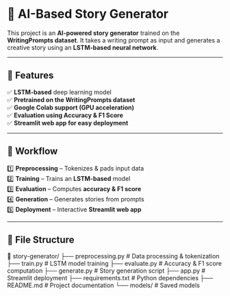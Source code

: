 # 📖 AI-Based Story Generator  

This project is an **AI-powered story generator** trained on the **WritingPrompts dataset**. It takes a writing prompt as input and generates a creative story using an **LSTM-based neural network**.  

---

## 🚀 Features  
✅ **LSTM-based** deep learning model  
✅ **Pretrained on the WritingPrompts dataset**  
✅ **Google Colab support (GPU acceleration)**  
✅ **Evaluation using Accuracy & F1 Score**  
✅ **Streamlit web app for easy deployment**  

---

## 🔄 Workflow  
1️⃣ **Preprocessing** – Tokenizes & pads input data  
2️⃣ **Training** – Trains an **LSTM-based** model  
3️⃣ **Evaluation** – Computes **accuracy & F1 score**  
4️⃣ **Generation** – Generates stories from prompts  
5️⃣ **Deployment** – Interactive **Streamlit web app**  

---

## 📂 File Structure  
📁 story-generator/
├── preprocessing.py # Data processing & tokenization
├── train.py # LSTM model training
├── evaluate.py # Accuracy & F1 score computation
├── generate.py # Story generation script
├── app.py # Streamlit deployment
├── requirements.txt # Python dependencies
├── README.md # Project documentation
└── models/ # Saved models
